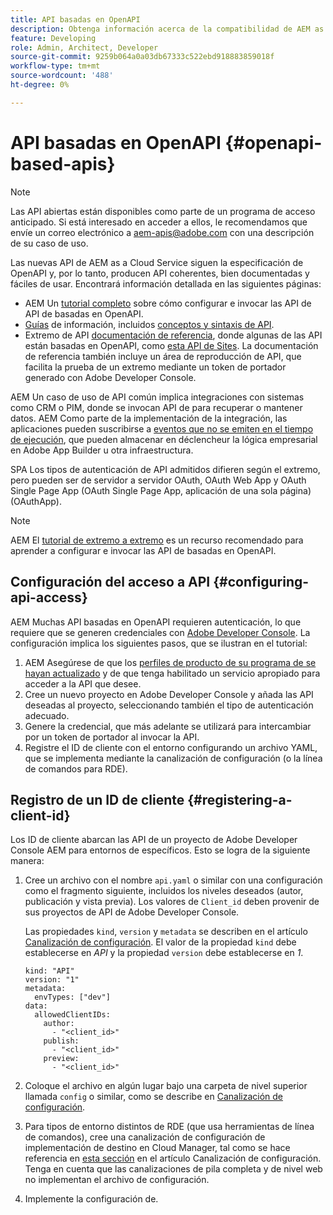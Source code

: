 ```yaml
---
title: API basadas en OpenAPI
description: Obtenga información acerca de la compatibilidad de AEM as a Cloud Service con las API basadas en OpenAPI
feature: Developing
role: Admin, Architect, Developer
source-git-commit: 9259b064a0a03db67333c522ebd918883859018f
workflow-type: tm+mt
source-wordcount: '488'
ht-degree: 0%

---
```



# API basadas en OpenAPI {#openapi-based-apis}

>[!NOTE]
>
>Las API abiertas están disponibles como parte de un programa de acceso anticipado. Si está interesado en acceder a ellos, le recomendamos que envíe un correo electrónico a [aem-apis@adobe.com](mailto:aem-apis@adobe.com) con una descripción de su caso de uso.

Las nuevas API de AEM as a Cloud Service siguen la especificación de OpenAPI y, por lo tanto, producen API coherentes, bien documentadas y fáciles de usar. Encontrará información detallada en las siguientes páginas:

* AEM Un [tutorial completo](https://experienceleague.adobe.com/en/docs/experience-manager-learn/cloud-service/aem-apis/invoke-openapi-based-aem-apis) sobre cómo configurar e invocar las API de API de basadas en OpenAPI.
* [Guías](https://developer.adobe.com/experience-cloud/experience-manager-apis/guides/) de información, incluidos [conceptos y sintaxis de API](https://developer.adobe.com/experience-cloud/experience-manager-apis/guides/how-to/).
* Extremo de API [documentación de referencia](https://developer.adobe.com/experience-cloud/experience-manager-apis/), donde algunas de las API están basadas en OpenAPI, como [esta API de Sites](https://developer.adobe.com/experience-cloud/experience-manager-apis/api/stable/sites/). La documentación de referencia también incluye un área de reproducción de API, que facilita la prueba de un extremo mediante un token de portador generado con Adobe Developer Console.

AEM Un caso de uso de API común implica integraciones con sistemas como CRM o PIM, donde se invocan API de para recuperar o mantener datos. AEM Como parte de la implementación de la integración, las aplicaciones pueden suscribirse a [eventos que no se emiten en el tiempo de ejecución](https://experienceleague.adobe.com/en/docs/experience-manager-learn/cloud-service/aem-eventing/overview), que pueden almacenar en déclencheur la lógica empresarial en Adobe App Builder u otra infraestructura.

SPA Los tipos de autenticación de API admitidos difieren según el extremo, pero pueden ser de servidor a servidor OAuth, OAuth Web App y OAuth Single Page App (OAuth Single Page App, aplicación de una sola página) (OAuthApp).

>[!NOTE]
>
> AEM El [tutorial de extremo a extremo](https://experienceleague.adobe.com/en/docs/experience-manager-learn/cloud-service/aem-apis/invoke-openapi-based-aem-apis) es un recurso recomendado para aprender a configurar e invocar las API de basadas en OpenAPI.


## Configuración del acceso a API {#configuring-api-access}

AEM Muchas API basadas en OpenAPI requieren autenticación, lo que requiere que se generen credenciales con [Adobe Developer Console](https://developer.adobe.com/developer-console/docs/guides/). La configuración implica los siguientes pasos, que se ilustran en el tutorial:

1. AEM Asegúrese de que los [perfiles de producto de su programa de se hayan actualizado](/help/onboarding/aem-cs-team-product-profiles.md#aem-product-profiles) y de que tenga habilitado un servicio apropiado para acceder a la API que desee.
1. Cree un nuevo proyecto en Adobe Developer Console y añada las API deseadas al proyecto, seleccionando también el tipo de autenticación adecuado.
1. Genere la credencial, que más adelante se utilizará para intercambiar por un token de portador al invocar la API.
1. Registre el ID de cliente con el entorno configurando un archivo YAML, que se implementa mediante la canalización de configuración (o la línea de comandos para RDE).

## Registro de un ID de cliente {#registering-a-client-id}

Los ID de cliente abarcan las API de un proyecto de Adobe Developer Console AEM para entornos de específicos. Esto se logra de la siguiente manera:

1. Cree un archivo con el nombre `api.yaml` o similar con una configuración como el fragmento siguiente, incluidos los niveles deseados (autor, publicación y vista previa). Los valores de `Client_id` deben provenir de sus proyectos de API de Adobe Developer Console.

   Las propiedades `kind`, `version` y `metadata` se describen en el artículo [Canalización de configuración](/help/operations/config-pipeline.md#common-syntax). El valor de la propiedad `kind` debe establecerse en *API* y la propiedad `version` debe establecerse en *1*.

   ```
   kind: "API"
   version: "1"
   metadata:
     envTypes: ["dev"]
   data:
     allowedClientIDs:
       author:
         - "<client_id>"
       publish:
         - "<client_id>"
       preview:
         - "<client_id>"
   ```

1. Coloque el archivo en algún lugar bajo una carpeta de nivel superior llamada `config` o similar, como se describe en [Canalización de configuración](/help/operations/config-pipeline.md#folder-structure).
1. Para tipos de entorno distintos de RDE (que usa herramientas de línea de comandos), cree una canalización de configuración de implementación de destino en Cloud Manager, tal como se hace referencia en [esta sección](/help/operations/config-pipeline.md#creating-and-managing) en el artículo Canalización de configuración. Tenga en cuenta que las canalizaciones de pila completa y de nivel web no implementan el archivo de configuración.
1. Implemente la configuración de.





